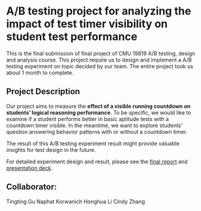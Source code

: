 # A/B testing project for analyzing the impact of test timer visibility on student test performance

This is the final submission of final project of CMU 19819 A/B testing, design and analysis course. This project require us to design
and implement a A/B testing experiment on topic decided by our team. The entire project took us about 1 month to complete.

## Project Description
Our project aims to measure the **effect of a visible running countdown on students’ logical reasoning performance**. To be specific, we would like to examine if a student performs better in basic aptitude tests with a countdown timer visible. In the meantime, we want to explore students’ question answering behavior patterns with or without a countdown timer. 

The result of this A/B testing experiment result might provide valuable insights for test design in the future.

For detailed experiment design and result, please see 
the [final report](https://github.com/yuweizhu1993/test_timer_impact/blob/master/ABT%20G4%20-%20Final%20Report.pdf) 
and [presentation deck](https://github.com/yuweizhu1993/test_timer_impact/blob/master/ABT%20G4%20-%20Final%20Slides.pdf).




## Collaborator:
Tingting Gu
Naphat Korwanich
Honghua Li
Cindy Zhang
